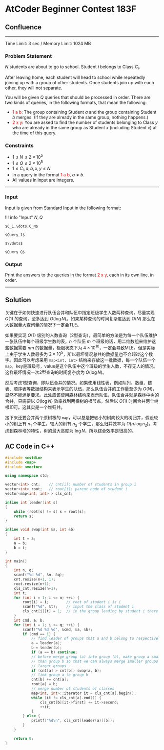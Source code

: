 # AtCoder Beginner Contest 183F

## Confluence

---

Time Limit: 3 sec / Memory Limit: 1024 MB

### Problem Statement

$N$ students are about to go to school. Student $i$ belongs to Class $C_i$.

After leaving home, each student will head to school while repeatedly joining up with a group of other students. Once students join up with each other, they will not separate.

You will be given $Q$ queries that should be processed in order. There are two kinds of queries, in the following formats, that mean the following:

- <font color='red'>1 a b</font>: The group containing Student $a$ and the group containing Student $b$ merges. (If they are already in the same group, nothing happens.)
- <font color='red'>2 x y</font>: You are asked to find the number of students belonging to Class $y$ who are already in the same group as Student $x$ (including Student $x$) at the time of this query.

### Constraints

- $1 \le N \le 2\times10^5$
- $1 \le Q \le 2\times10^5$
- $1 \le C_i,a,b,x,y\le N$
- In a query in the format <font color='red'>1 a b</font>, $a \neq b$.
- All values in input are integers.

---

### Input

Input is given from Standard Input in the following format:

!!! info "Input"
    $N,Q$

    $C_1,\dots,C_N$

    $Query_1$

    $\vdots$

    $Query_Q$

### Output

Print the answers to the queries in the format <font color='red'>2 x y</font>, each in its own line, in order.

---

## Solution

关键在于如何快速进行队伍合并和队伍中指定班级学生人数两种查询，尽量实现 $O(1)$ 的查询，至多达到 $O(\log N)$。如果某种查询的时间复杂度达到 $O(N)$ 那么在大数据量大查询量的情况下一定会TLE。

如果要实现 $O(1)$ 级别的人数查询（2型查询），最简单的方法是为每一个队伍维护一张队伍中每个班级学生数的表，$n$ 个队伍 $m$ 个班级的话，用二维数组来维护这些数据需要 $nm$ 的数据量，极限状态下为 $4\times10^{10}$，一定会导致MLE。但是实际上由于学生人数最多为 $2\times10^5$，所以最坏情况总共的数据量也不会超过这个数字。因此可以考虑采用 ``map<int, int>`` 结构来存放这一批数据，每一个队伍一个 ``map``，key是班级号，value是这个队伍中这个班级的学生人数，不存无人的情况。这样最坏情况一次2型查询的时间复杂度为 $O(\log N)$。

然后考虑1型查询，即队伍合并的情况。如果使用线性表，例如队列、数组、链表、顺序表等数据结构来表示学生的队伍，那么队伍合并的工作量至少为 $O(N)$，显然不能满足要求。此处应该使用森林结构来表示队伍，队伍合并就是森林中树的合并，只需要以 $O(\log N)$ 效率找到两棵树的根节点，然后以 $O(1)$ 时间合并两个树根即可。这其实是一个堆归并。

接下来还要合并两个原树根的 ``map``，可以总是把较小的树向较大的树归并，假设较小的树上有 $n_1$ 个学生，较大的树有 $n_2$ 个学生，那么归并效率为 $O(n_1\log n_2)$。考虑到森林堆的特性，树的最大高度为 $\log N$，所以综合效率是很高的。

## AC Code in C++

```c++
#include <cstdio>
#include <map>
#include <vector>

using namespace std;

vector<int> cnt;	// cnt[i]: number of students in group i
vector<int> root;	// root[i]: parent node of student i
vector<map<int, int> > cls_cnt;

inline int leader(int s)
{
	while (root[s] != s) s = root[s];
	return s;
}

inline void swap(int &a, int &b)
{
	int t = a;
	a = b;
	b = t;
}

int main()
{
	int n, q;
	scanf("%d %d", &n, &q);
	cnt.resize(n+1, 1);
	root.resize(n+1);
	cls_cnt.resize(n+1);
	int t;
	for (int i = 1; i <= n; ++i) {
		root[i] = i;		// root of student i is i
		scanf("%d", &t);	// input the class of student i
		cls_cnt[i][t] = 1;	// in the group leading by student i there is 1 student of class t
	}
	int cmd, a, b;
	for (int i = 1; i <= q; ++i) {
		scanf("%d %d %d", &cmd, &a, &b);
		if (cmd == 1) {
			// find leader of groups that a and b belong to respectively
			a = leader(a);
			b = leader(b);
			if (a == b) continue;
			// before merge group (a) into group (b), make group a smaller
			// than group b so that we can always merge smaller groups into
			// larger groups
			if (cnt[a] > cnt[b]) swap(a, b);
			// link group a to group b
			cnt[b] += cnt[a];
			root[a] = b;
			// merge number of students of classes
			map<int, int>::iterator it = cls_cnt[a].begin();
			while (it != cls_cnt[a].end()) {
				cls_cnt[b][it->first] += it->second;
				++it;
			}
		} else {
			printf("%d\n", cls_cnt[leader(a)][b]);
		}
	}

	return 0;
}
```
